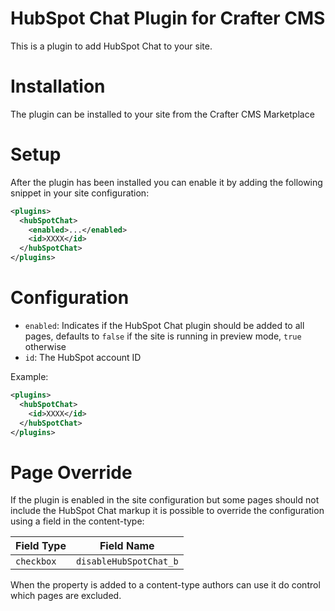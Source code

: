 # HubSpot Chat Plugin for Crafter CMS

This is a plugin to add HubSpot Chat to your site.

# Installation

The plugin can be installed to your site from the Crafter CMS Marketplace

# Setup

After the plugin has been installed you can enable it by adding the following snippet in your site configuration:

```xml
<plugins>
  <hubSpotChat>
    <enabled>...</enabled>
    <id>XXXX</id>
  </hubSpotChat>
</plugins>
```

# Configuration

- `enabled`: Indicates if the HubSpot Chat plugin should be added to all pages, defaults to `false` if the site is
  running in preview mode, `true` otherwise
- `id`: The HubSpot account ID

Example:

```xml
<plugins>
  <hubSpotChat>
    <id>XXXX</id>
  </hubSpotChat>
</plugins>
```

# Page Override

If the plugin is enabled in the site configuration but some pages should not include the HubSpot Chat markup it is
possible to override the configuration using a field in the content-type:

| Field Type |  Field Name            |
|------------|------------------------|
| `checkbox` | `disableHubSpotChat_b` |

When the property is added to a content-type authors can use it do control which pages are excluded.
